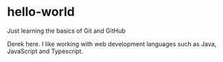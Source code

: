# hello-world
Just learning the basics of Git and GitHub

Derek here. I like working with web development languages such as Java, JavaScript and Typescript.
